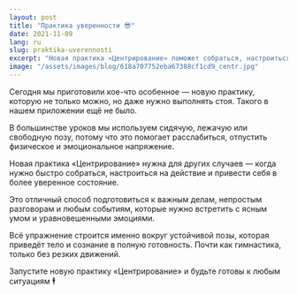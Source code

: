 ```yaml
---
layout: post
title: "Практика уверенности 😎"
date: 2021-11-09
lang: ru
slug: praktika-uverennosti
excerpt: "Новая практика «Центрирование» поможет собраться, настроиться на действие и даст заряд уверенности."
image: "/assets/images/blog/618a707752eba67388cf1cd9_centr.jpg"
---
```


<p>Сегодня мы приготовили кое-что особенное — новую практику, которую не только можно, но даже нужно выполнять стоя. Такого в нашем приложении ещё не было.</p><p>В большинстве уроков мы используем сидячую, лежачую или свободную позу, потому что это помогает расслабиться, отпустить физическое и эмоциональное напряжение.</p><p>Новая практика «Центрирование» нужна для других случаев — когда нужно быстро собраться, настроиться на действие и привести себя в более уверенное состояние.</p><p>Это отличный способ подготовиться к важным делам, непростым разговорам и любым событиям, которые нужно встретить с ясным умом и уравновешенными эмоциями.</p><p>Всё упражнение строится именно вокруг устойчивой позы, которая приведёт тело и сознание в полную готовность. Почти как гимнастика, только без резких движений.</p><p>Запустите новую практику «Центрирование» и будьте готовы к любым ситуациям 🕴</p><p>‍</p>